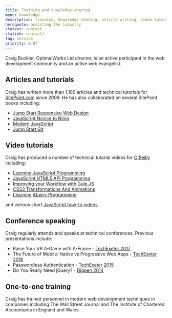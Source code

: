 ```yaml
---
title: Training and knowledge-sharing
menu: knowledge
description: training, knowledge sharing, article writing, video tutorials, conference speaking, and knowledge-sharing.
heroquote: assisting the industry
ctatext: contact
ctalink: contact/
tag: service
priority: 0.87
---
```


Craig Buckler, OptimalWorks Ltd director, is an active participant in the web development community and an active web evangelist.


## Articles and tutorials
Craig has written more than 1,100 articles and technical tutorials for [SitePoint.com](https://www.sitepoint.com/author/craig-buckler/?aref=cbuckler) since 2009. He has also collaborated on several SitePoint books including:

* [Jump Start Responsive Web Design](https://www.sitepoint.com/premium/books/jump-start-responsive-web-design-2nd-edition)
* [JavaScript Novice to Ninja](https://www.sitepoint.com/premium/books/javascript-novice-to-ninja)
* [Modern JavaScript](http://shop.oreilly.com/product/9780995382756.do)
* [Jump Start Git](https://www.sitepoint.com/premium/books/jump-start-git)


## Video tutorials
Craig has produced a number of technical tutorial videos for [O'Reilly](http://www.oreilly.com/pub/au/6665) including:

* [Learning JavaScript Programming](http://shop.oreilly.com/product/110000242.do)
* [JavaScript HTML5 API Programming](http://shop.oreilly.com/product/0636920038559.do)
* [Improving your Workflow with Gulp.JS](http://shop.oreilly.com/product/0636920038948.do)
* [CSS3 Transformations And Animations](http://shop.oreilly.com/product/110000261.do)
* [Learning jQuery Programming](http://shop.oreilly.com/product/110000326.do)

and various short [JavaScript how-to videos](https://ssearch.oreilly.com/?i=1;q=Craig+Buckler;q1=Articles~2FBlogs;x1=t1&act=fc_contenttype_Articles/Blogs).


## Conference speaking
Craig regularly attends and speaks at technical conferences. Previous presentations include:

* Raise Your VR A-Game with A-Frame - [TechExeter 2017](http://conference.techexeter.uk)
* The Future of Mobile: Native vs Progressive Web Apps - [TechExeter 2016](http://conference.techexeter.uk)
* Passwordless Authentication - [TechExeter 2015](https://techexeter.uk/)
* Do You Really Need jQuery? - [Digpen 2014](https://www.plymouth.ac.uk/whats-on/digpen-7)


## One-to-one training
Craig has trained personnel in modern web development techniques in companies including The Wall Street Journal and The Institute of Chartered Accountants in England and Wales.
